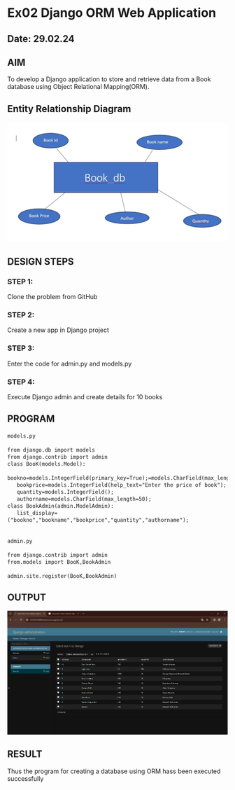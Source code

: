# Ex02 Django ORM Web Application
## Date: 29.02.24

## AIM
To develop a Django application to store and retrieve data from a Book database using Object Relational Mapping(ORM).

## Entity Relationship Diagram

![Alt text](<WhatsApp Image 2024-02-29 at 08.46.55_80727506.jpg>)

## DESIGN STEPS

### STEP 1:
Clone the problem from GitHub

### STEP 2:
Create a new app in Django project

### STEP 3:
Enter the code for admin.py and models.py

### STEP 4:
Execute Django admin and create details for 10 books

## PROGRAM
```
models.py

from django.db import models
from django.contrib import admin
class BooK(models.Model):
   bookno=models.IntegerField(primary_key=True);=models.CharField(max_length=20);
   bookprice=models.IntegerField(help_text="Enter the price of book");
   quantity=models.IntegerField();
   authorname=models.CharField(max_length=50);
class BookAdmin(admin.ModelAdmin):
   list_display=("bookno","bookname","bookprice","quantity","authorname");


admin.py

from django.contrib import admin
from.models import BooK,BookAdmin

admin.site.register(BooK,BookAdmin) 

```


## OUTPUT

![Alt text](<Screenshot 2024-02-29 084455.png>)


## RESULT
Thus the program for creating a database using ORM hass been executed successfully
